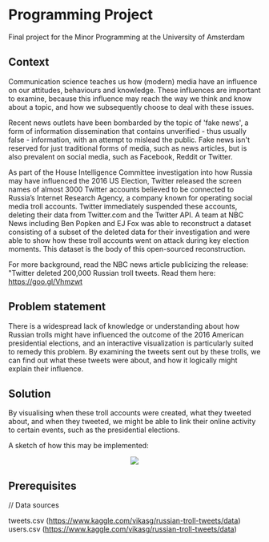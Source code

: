# Programming Project

Final project for the Minor Programming at the University of Amsterdam

## Context

Communication science teaches us how (modern) media have an influence on our attitudes, behaviours and knowledge. These influences are important to examine, because this influence may reach the way we think and know about a topic, and how we subsequently choose to deal with these issues.

Recent news outlets have been bombarded by the topic of 'fake news', a form of information dissemination that contains unverified - thus usually false - information, with an attempt to mislead the public. Fake news isn't reserved for just traditional forms of media, such as news articles, but is also prevalent on social media, such as Facebook, Reddit or Twitter.

As part of the House Intelligence Committee investigation into how Russia may have influenced the 2016 US Election, Twitter released the screen names of almost 3000 Twitter accounts believed to be connected to Russia’s Internet Research Agency, a company known for operating social media troll accounts. Twitter immediately suspended these accounts, deleting their data from Twitter.com and the Twitter API. A team at NBC News including Ben Popken and EJ Fox was able to reconstruct a dataset consisting of a subset of the deleted data for their investigation and were able to show how these troll accounts went on attack during key election moments. This dataset is the body of this open-sourced reconstruction.

For more background, read the NBC news article publicizing the release: "Twitter deleted 200,000 Russian troll tweets. Read them here: https://goo.gl/Vhmzwt

## Problem statement

There is a widespread lack of knowledge or understanding about how Russian trolls might have influenced the outcome of the 2016 American presidential elections, and an interactive visualization is particularly suited to remedy this problem. By examining the tweets sent out by these trolls, we can find out what these tweets were about, and how it logically might explain their influence.

## Solution

By visualising when these troll accounts were created, what they tweeted about, and when they tweeted, we might be able to link their online activity to certain events, such as the presidential elections.

A sketch of how this may be implemented:

<p align="center">
  <img src="https://i.imgur.com/NXtlfoC.jpg">
</p>

## Prerequisites

// Data sources

tweets.csv (https://www.kaggle.com/vikasg/russian-troll-tweets/data) </br>
users.csv (https://www.kaggle.com/vikasg/russian-troll-tweets/data)
